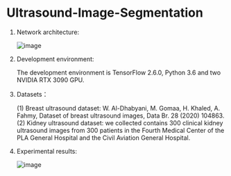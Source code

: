 # Ultrasound-Image-Segmentation

1. Network architecture:

	![image](https://user-images.githubusercontent.com/52651150/154005896-1b945379-82b7-487d-9adc-99253a2845f8.png)

2. Development environment:

	The development environment is TensorFlow 2.6.0, Python 3.6 and two NVIDIA RTX 3090 GPU.
	
3. Datasets：

	(1) Breast ultrasound dataset: W. Al-Dhabyani, M. Gomaa, H. Khaled, A. Fahmy, Dataset of breast ultrasound images, Data Br. 28 (2020) 104863.
	(2) Kidney ultrasound dataset: we collected contains 300 clinical kidney ultrasound images from 300 patients in the Fourth Medical Center of the PLA General Hospital and the Civil Aviation General Hospital.
	
4. Experimental results:

	![image](https://user-images.githubusercontent.com/52651150/154006722-9f4d4590-6bed-4842-a8e3-3eaa7584fe5b.png)

